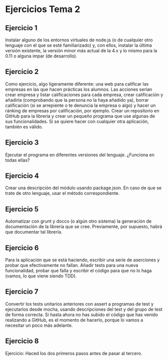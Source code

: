 # Ejercicios Tema 2
  
## Ejercicio 1

Instalar alguno de los entornos virtuales de node.js (o de cualquier otro lenguaje con el que se esté familiarizado) y, con ellos, instalar la última versión existente, la versión minor más actual de la 4.x y lo mismo para la 0.11 o alguna impar (de desarrollo).

## Ejercicio 2

Como ejercicio, algo ligeramente diferente: una web para calificar las empresas en las que hacen prácticas los alumnos. Las acciones serían crear empresa y listar calificaciones para cada empresa, crear calificación y añadirla (comprobando que la persona no la haya añadido ya), borrar calificación (si se arrepiente o te denuncia la empresa o algo) y hacer un ránking de empresas por calificación, por ejemplo. Crear un repositorio en GitHub para la librería y crear un pequeño programa que use algunas de sus funcionalidades. Si se quiere hacer con cualquier otra aplicación, también es válido.

## Ejercicio 3

Ejecutar el programa en diferentes versiones del lenguaje. ¿Funciona en todas ellas?

## Ejercicio 4

Crear una descripción del módulo usando package.json. En caso de que se trate de otro lenguaje, usar el método correspondiente. 

## Ejercicio 5

Automatizar con grunt y docco (o algún otro sistema) la generación de documentación de la librería que se cree. Previamente, por supuesto, habrá que documentar tal librería.

## Ejercicio 6

Para la aplicación que se está haciendo, escribir una serie de aserciones y probar que efectivamente no fallan. Añadir tests para una nueva funcionalidad, probar que falla y escribir el código para que no lo haga (vamos, lo que viene siendo TDD).

## Ejercicio 7

Convertir los tests unitarios anteriores con assert a programas de test y ejecutarlos desde mocha, usando descripciones del test y del grupo de test de forma correcta. Si hasta ahora no has subido el código que has venido realizando a GitHub, es el momento de hacerlo, porque lo vamos a necesitar un poco más adelante. 


## Ejercicio 8

Ejercicio: Haced los dos primeros pasos antes de pasar al tercero.
